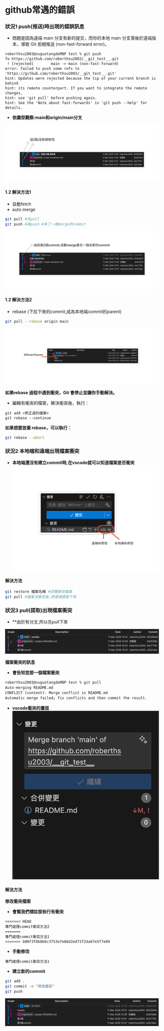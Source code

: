 # github常遇的錯誤
###  狀況1 push(推送)時出現的錯誤訊息

- 問題是因為遠端 main 分支有新的提交，而你的本地 main 分支落後於遠端版本，導致 Git 拒絕推送 (non-fast-forward error)。

```
roberthsu2003@xuguotangdeMBP test % git push
To https://github.com/roberthsu2003/__git_test__.git
 ! [rejected]        main -> main (non-fast-forward)
error: failed to push some refs to 'https://github.com/roberthsu2003/__git_test__.git'
hint: Updates were rejected because the tip of your current branch is behind
hint: its remote counterpart. If you want to integrate the remote changes,
hint: use 'git pull' before pushing again.
hint: See the 'Note about fast-forwards' in 'git push --help' for details.
```


- **依圖型觀察:main和origin/main分叉**

![](./images/pic1.png)

#### 1.2 解決方法1
- 自動fetch
- auto merge

```bash
git pull #先pull
git push #再push #多了一個merge的commit
```

![](./images/pic2.png)


#### 1.2 解決方法2
- rebase (下拉下來的commit,成為本地端commit的parent)

```bash 
git pull --rebase origin main
```


![](./images/pic3.png)

**如果rebase 過程中遇到衝突，Git 會停止並讓你手動解決。**

- 編輯有衝突的檔案，解決衝突後，執行：

```base
git add <修正過的檔案>
git rebase --continue
```


**如果想要放棄 rebase，可以執行：**

```bash
git rebase --abort
```


###  狀況2 本地端和遠端出現檔案衝突

- **本地端還沒有建立commit時,在vscode就可以知道檔案是否衝突**
![](./images/pic4.png)

#### 解決方法

```bash
git restore 檔案名稱 #回覆衝突檔案
git pull #檔案沒衝突後,將雲端提取下來
```

###  狀況3 pull(提取)出現檔案衝突
- **由於有分叉,所以先pull下來

![](./images/pic5.png)

**檔案衝突的訊息**

- **會告知您那一個檔案衝突**

```bash
roberthsu2003@xuguotangdeMBP test % git pull
Auto-merging README.md
CONFLICT (content): Merge conflict in README.md
Automatic merge failed; fix conflicts and then commit the result.
```

- **vscode衝突的畫面**
![](./images/pic6.png)

#### 解法方法

**修改衝突檔案**

- **會幫我們標註那些行有衝突**

```
<<<<<<< HEAD
專門處理commit衝突方法2
=======
專門處理commit衝突方法1
>>>>>>> b00f3f8b8b6c3753e7e86d2ed72f2da67e5f7e09
```

- **手動修改**

```
專門處理commit衝突方法1
```

- **建立新的commit**

```bash
git add .
git commit -m "修改衝突"
git push
```

![](./images/pic7.png)



